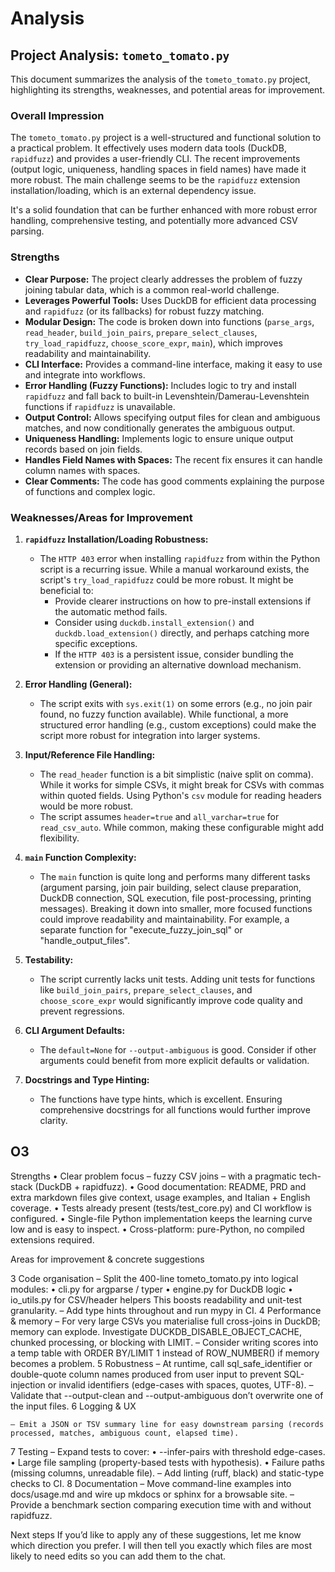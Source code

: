 # Analysis

## Project Analysis: `tometo_tomato.py`

This document summarizes the analysis of the `tometo_tomato.py` project, highlighting its strengths, weaknesses, and potential areas for improvement.

### Overall Impression
The `tometo_tomato.py` project is a well-structured and functional solution to a practical problem. It effectively uses modern data tools (DuckDB, `rapidfuzz`) and provides a user-friendly CLI. The recent improvements (output logic, uniqueness, handling spaces in field names) have made it more robust. The main challenge seems to be the `rapidfuzz` extension installation/loading, which is an external dependency issue.

It's a solid foundation that can be further enhanced with more robust error handling, comprehensive testing, and potentially more advanced CSV parsing.

### Strengths
*   **Clear Purpose:** The project clearly addresses the problem of fuzzy joining tabular data, which is a common real-world challenge.
*   **Leverages Powerful Tools:** Uses DuckDB for efficient data processing and `rapidfuzz` (or its fallbacks) for robust fuzzy matching.
*   **Modular Design:** The code is broken down into functions (`parse_args`, `read_header`, `build_join_pairs`, `prepare_select_clauses`, `try_load_rapidfuzz`, `choose_score_expr`, `main`), which improves readability and maintainability.
*   **CLI Interface:** Provides a command-line interface, making it easy to use and integrate into workflows.
*   **Error Handling (Fuzzy Functions):** Includes logic to try and install `rapidfuzz` and fall back to built-in Levenshtein/Damerau-Levenshtein functions if `rapidfuzz` is unavailable.
*   **Output Control:** Allows specifying output files for clean and ambiguous matches, and now conditionally generates the ambiguous output.
*   **Uniqueness Handling:** Implements logic to ensure unique output records based on join fields.
*   **Handles Field Names with Spaces:** The recent fix ensures it can handle column names with spaces.
*   **Clear Comments:** The code has good comments explaining the purpose of functions and complex logic.

### Weaknesses/Areas for Improvement

1.  **`rapidfuzz` Installation/Loading Robustness:**
    *   The `HTTP 403` error when installing `rapidfuzz` from within the Python script is a recurring issue. While a manual workaround exists, the script's `try_load_rapidfuzz` could be more robust. It might be beneficial to:
        *   Provide clearer instructions on how to pre-install extensions if the automatic method fails.
        *   Consider using `duckdb.install_extension()` and `duckdb.load_extension()` directly, and perhaps catching more specific exceptions.
        *   If the `HTTP 403` is a persistent issue, consider bundling the extension or providing an alternative download mechanism.

2.  **Error Handling (General):**
    *   The script exits with `sys.exit(1)` on some errors (e.g., no join pair found, no fuzzy function available). While functional, a more structured error handling (e.g., custom exceptions) could make the script more robust for integration into larger systems.

3.  **Input/Reference File Handling:**
    *   The `read_header` function is a bit simplistic (naive split on comma). While it works for simple CSVs, it might break for CSVs with commas within quoted fields. Using Python's `csv` module for reading headers would be more robust.
    *   The script assumes `header=true` and `all_varchar=true` for `read_csv_auto`. While common, making these configurable might add flexibility.

4.  **`main` Function Complexity:**
    *   The `main` function is quite long and performs many different tasks (argument parsing, join pair building, select clause preparation, DuckDB connection, SQL execution, file post-processing, printing messages). Breaking it down into smaller, more focused functions could improve readability and maintainability. For example, a separate function for "execute_fuzzy_join_sql" or "handle_output_files".

5.  **Testability:**
    *   The script currently lacks unit tests. Adding unit tests for functions like `build_join_pairs`, `prepare_select_clauses`, and `choose_score_expr` would significantly improve code quality and prevent regressions.

6.  **CLI Argument Defaults:**
    *   The `default=None` for `--output-ambiguous` is good. Consider if other arguments could benefit from more explicit defaults or validation.

7.  **Docstrings and Type Hinting:**
    *   The functions have type hints, which is excellent. Ensuring comprehensive docstrings for all functions would further improve clarity.


## O3

Strengths • Clear problem focus – fuzzy CSV joins – with a pragmatic tech-stack (DuckDB + rapidfuzz).
• Good documentation: README, PRD and extra markdown files give context, usage examples, and Italian + English coverage.
• Tests already present (tests/test_core.py) and CI workflow is configured.
• Single-file Python implementation keeps the learning curve low and is easy to inspect.
• Cross-platform: pure-Python, no compiled extensions required.

Areas for improvement & concrete suggestions

  3 Code organisation
    – Split the 400-line tometo_tomato.py into logical modules:
    • cli.py for argparse / typer
    • engine.py for DuckDB logic
    • io_utils.py for CSV/header helpers
    This boosts readability and unit-test granularity.
    – Add type hints throughout and run mypy in CI.
  4 Performance & memory
    – For very large CSVs you materialise full cross-joins in DuckDB; memory can explode. Investigate DUCKDB_DISABLE_OBJECT_CACHE, chunked
    processing, or blocking with LIMIT.
    – Consider writing scores into a temp table with ORDER BY/LIMIT 1 instead of ROW_NUMBER() if memory becomes a problem.
  5 Robustness
    – At runtime, call sql_safe_identifier or double-quote column names produced from user input to prevent SQL-injection or invalid
    identifiers (edge-cases with spaces, quotes, UTF-8).
    – Validate that --output-clean and --output-ambiguous don’t overwrite one of the input files.
  6 Logging & UX

    – Emit a JSON or TSV summary line for easy downstream parsing (records processed, matches, ambiguous count, elapsed time).
  7 Testing
    – Expand tests to cover:
    • --infer-pairs with threshold edge-cases.
    • Large file sampling (property-based tests with hypothesis).
    • Failure paths (missing columns, unreadable file).
    – Add linting (ruff, black) and static-type checks to CI.
  8 Documentation
    – Move command-line examples into docs/usage.md and wire up mkdocs or sphinx for a browsable site.
    – Provide a benchmark section comparing execution time with and without rapidfuzz.


Next steps If you’d like to apply any of these suggestions, let me know which direction you prefer. I will then tell you exactly which
files are most likely to need edits so you can add them to the chat.
